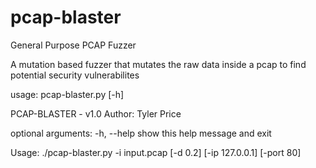 # pcap-blaster
General Purpose PCAP Fuzzer

A mutation based fuzzer that mutates the raw data inside a pcap to find potential security vulnerabilites

usage: pcap-blaster.py [-h]

PCAP-BLASTER - v1.0
Author: Tyler Price

optional arguments:
  -h, --help  show this help message and exit

Usage:
./pcap-blaster.py -i input.pcap [-d 0.2] [-ip 127.0.0.1] [-port 80]
